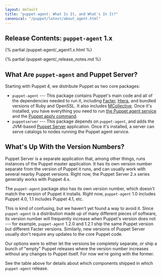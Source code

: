 ```yaml
---
layout: default
title: "puppet-agent: What Is It, and What's In It?"
canonical: "/puppet/latest/about_agent.html"
---
```


[facter]: /facter/latest/
[hiera]: /hiera/latest/
[mcollective]: /mcollective/
[agent]: ./services_agent_unix.html
[apply]: ./services_apply.html
[puppet server]: /puppetserver/latest/

## Release Contents: `puppet-agent` 1.x

{% partial /puppet-agent/_agent1.x.html %}

{% partial /puppet-agent/_release_notes.md %}

## What Are `puppet-agent` and Puppet Server?

Starting with Puppet 4, we distribute Puppet as two core packages:

- `puppet-agent` --- This package contains Puppet's main code and all of the dependencies needed to run it, including [Facter][], [Hiera][], and bundled versions of Ruby and OpenSSL. It also includes [MCollective][]. Once it's installed, you have everything you need to run [the Puppet agent service][agent] and the [Puppet apply command][apply].
- `puppetserver` --- This package depends on `puppet-agent`, and adds the JVM-based [Puppet Server][] application. Once it's installed, a server can serve catalogs to nodes running the Puppet agent service.

## What's Up With the Version Numbers?

Puppet Server is a separate application that, among other things, runs instances of the Puppet master application. It has its own version number separate from the version of Puppet it runs, and can usually work with several nearby Puppet versions. Right now, the Puppet Server 2.x series generally works with Puppet 4.x.

The `puppet-agent` package also has its own version number, which doesn't match the version of Puppet it installs. Right now, `puppet-agent` 1.0 includes Puppet 4.0, 1.1 includes Puppet 4.1, etc.

This is kind of confusing, but we haven't yet found a way to avoid it. Since `puppet-agent` is a distribution made up of many different pieces of software, its version number will frequently increase when Puppet's version does not --- for example, `puppet-agent` 1.2.0 and 1.2.1 ship the same Puppet version but different Facter versions. Similarly, new versions of Puppet Server usually don't require any updates to the core Puppet code.

Our options were to either let the versions be completely separate, or ship a bunch of "empty" Puppet releases where the version number increases without any changes to Puppet itself. For now we're going with the former.

See the table above for details about which components shipped in which `puppet-agent` release.

